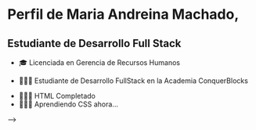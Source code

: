 # Perfil de Maria Andreina Machado, 
## Estudiante de Desarrollo Full Stack

- 🎓 Licenciada en Gerencia de Recursos Humanos
* 👨🏻‍💻 Estudiante de Desarrollo FullStack en la Academia ConquerBlocks
+ 👨🏻‍🏫 HTML Completado
+ 👨🏻‍🏫 Aprendiendo CSS ahora...

-->
